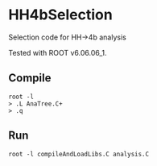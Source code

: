 # HH4bSelection

Selection code for HH->4b analysis

Tested with ROOT v6.06.06_1.

## Compile

```
root -l
> .L AnaTree.C+
> .q
```

## Run

```
root -l compileAndLoadLibs.C analysis.C
```
